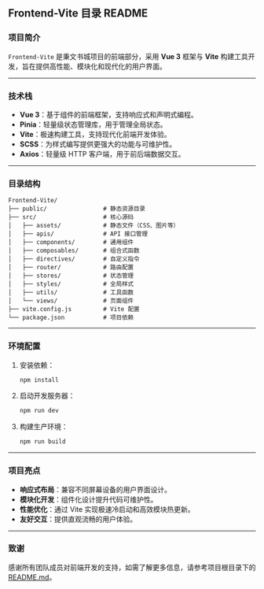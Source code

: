 ## Frontend-Vite 目录 README

### 项目简介

`Frontend-Vite` 是秉文书城项目的前端部分，采用 **Vue 3** 框架与 **Vite** 构建工具开发，旨在提供高性能、模块化和现代化的用户界面。

---

### 技术栈

- **Vue 3**：基于组件的前端框架，支持响应式和声明式编程。
- **Pinia**：轻量级状态管理库，用于管理全局状态。
- **Vite**：极速构建工具，支持现代化前端开发体验。
- **SCSS**：为样式编写提供更强大的功能与可维护性。
- **Axios**：轻量级 HTTP 客户端，用于前后端数据交互。

---

### 目录结构

```plaintext
Frontend-Vite/
├── public/                # 静态资源目录
├── src/                   # 核心源码
│   ├── assets/            # 静态文件（CSS、图片等）
│   ├── apis/              # API 接口管理
│   ├── components/        # 通用组件
│   ├── composables/       # 组合式函数
│   ├── directives/        # 自定义指令
│   ├── router/            # 路由配置
│   ├── stores/            # 状态管理
│   ├── styles/            # 全局样式
│   ├── utils/             # 工具函数
│   └── views/             # 页面组件
├── vite.config.js         # Vite 配置
└── package.json           # 项目依赖
```

---

### 环境配置

1. 安装依赖：

    ```bash
    npm install
    ```

2. 启动开发服务器：

    ```bash
    npm run dev
    ```

3. 构建生产环境：

    ```bash
    npm run build
    ```

---

### 项目亮点

- **响应式布局**：兼容不同屏幕设备的用户界面设计。
- **模块化开发**：组件化设计提升代码可维护性。
- **性能优化**：通过 Vite 实现极速冷启动和高效模块热更新。
- **友好交互**：提供直观流畅的用户体验。

---

### 致谢

感谢所有团队成员对前端开发的支持，如需了解更多信息，请参考项目根目录下的 [README.md](../README.md)。